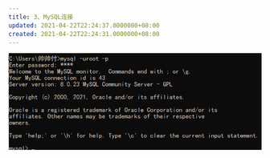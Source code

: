 ```yaml
---
title: 3、MySQL连接
updated: 2021-04-22T22:24:37.0000000+08:00
created: 2021-04-22T22:24:31.0000000+08:00
---
```


![image1](resources/image1.png)

